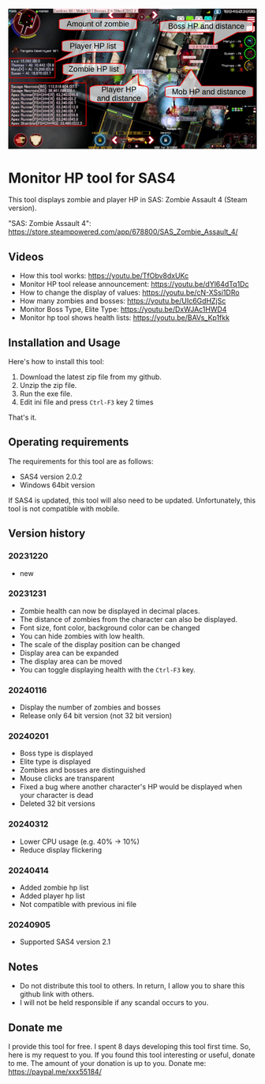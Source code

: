 ![boss hp and distance](images/image20240414.png?raw=true)

# Monitor HP tool for SAS4
This tool displays zombie and player HP in SAS: Zombie Assault 4 (Steam version).

"SAS: Zombie Assault 4": https://store.steampowered.com/app/678800/SAS_Zombie_Assault_4/


## Videos
* How this tool works: https://youtu.be/TfObv8dxUKc
* Monitor HP tool release announcement: https://youtu.be/dYl64dTq1Dc
* How to change the display of values: https://youtu.be/cN-XSsi1DRo
* How many zombies and bosses: https://youtu.be/UIc6GdHZjSc
* Monitor Boss Type, Elite Type: https://youtu.be/DxWJAc1HWD4
* Monitor hp tool shows health lists: https://youtu.be/BAVs_Kp1fkk

## Installation and Usage
Here's how to install this tool:
1. Download the latest zip file from my github.
2. Unzip the zip file.
3. Run the exe file.
4. Edit ini file and press `Ctrl-F3` key 2 times

That's it.

## Operating requirements
The requirements for this tool are as follows:
* SAS4 version 2.0.2
* Windows 64bit version

If SAS4 is updated, this tool will also need to be updated.
Unfortunately, this tool is not compatible with mobile.

## Version history
### 20231220
* new
### 20231231
* Zombie health can now be displayed in decimal places.
* The distance of zombies from the character can also be displayed.
* Font size, font color, background color can be changed
* You can hide zombies with low health.
* The scale of the display position can be changed
* Display area can be expanded
* The display area can be moved
* You can toggle displaying health with the `Ctrl-F3` key.
### 20240116
* Display the number of zombies and bosses
* Release only 64 bit version (not 32 bit version)
### 20240201
* Boss type is displayed
* Elite type is displayed
* Zombies and bosses are distinguished
* Mouse clicks are transparent
* Fixed a bug where another character's HP would be displayed when your character is dead
* Deleted 32 bit versions
### 20240312
* Lower CPU usage (e.g. 40% -> 10%)
* Reduce display flickering
### 20240414
* Added zombie hp list
* Added player hp list
* Not compatible with previous ini file
### 20240905
* Supported SAS4 version 2.1


## Notes
* Do not distribute this tool to others. In return, I allow you to share this github link with others.
* I will not be held responsible if any scandal occurs to you.

## Donate me
I provide this tool for free.
I spent 8 days developing this tool first time.
So, here is my request to you.
If you found this tool interesting or useful, donate to me.
The amount of your donation is up to you.
Donate me: https://paypal.me/xxx55184/



